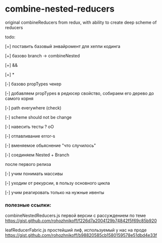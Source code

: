 # combine-nested-reducers
original combineReducers from redux, with ability to create deep scheme of reducers




todo:

[+] поставить базовый энвайромент для хеппи кодинга
 
[+] базово branch -> combineNested

[+] &&

[+] *

[-] базово propTypes чекер

[-] добавляем propTypes в редюсер свойство,
    собираем его дерево до самого корня

[-] path everywhere (check)

[-] scheme should not be change


[-] навесить тесты ? оО

[-] отлавливание error-s

[-] вменяемое обьяснение "что случилось"

[-] соединяем Nested + Branch


после первого релиза

[-] учим понимать массивы

[-] уходим от рекурсии, в пользу основного цикла

[-] учим реагировать только на нужные ивенты



### полезные ссылки:

combineNestedReducers.js первой версии с рассуждением по теме
https://gist.github.com/rohozhnikoff/f226d7a2004129b74842f5f69c85b920

leafReducerFabric.js простейший лиф, используемый у нас на проде
https://gist.github.com/rohozhnikoff/b98820585cb1580159578e51dbd4e33f